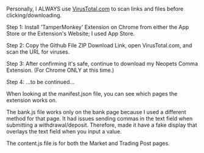 Personally, I ALWAYS use [VirusTotal.com](https://www.virustotal.com/gui/home/url) to scan links and files before clicking/downloading.

Step 1: Install 'TamperMonkey' Extension on Chrome from either the App Store or the Extension's Website; I used App Store.

Step 2: Copy the Github File ZIP Download Link, open VirusTotal.com, and scan the URL for viruses.

Step 3: After confirming it's safe, continue to download my Neopets Comma Extension. (For Chrome ONLY at this time.)

Step 4: ...to be continued...


When looking at the manifest.json file, you can see which pages the extension works on.


The bank.js file works only on the bank page because I used a different method for that page.
It had issues sending commas in the text field when submitting a withdrawal/deposit.
Therefore, made it have a fake display that overlays the text field when you input a value.


The content.js file is for both the Market and Trading Post pages.
